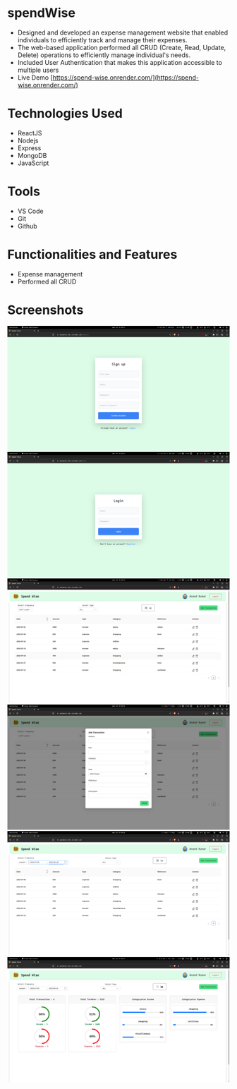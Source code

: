 # spendWise
- Designed and developed an expense management website that enabled individuals to efficiently track and manage
their expenses.
- The web-based application performed all CRUD (Create, Read, Update, Delete) operations to efficiently manage
individual's needs.
- Included User Authentication that makes this application accessible to multiple users
- Live Demo [https://spend-wise.onrender.com/](https://spend-wise.onrender.com/)

# Technologies Used
- ReactJS
- Nodejs
- Express
- MongoDB
- JavaScript

# Tools
- VS Code
- Git
- Github

# Functionalities and Features

- Expense management
- Performed all CRUD

# Screenshots
![Home page](ss1.6.png)
![Home page](ss1.5.png)
![Home page](ss1.1.png)
![Home page](ss1.2.png)
![Home page](ss1.3.png)
![Home page](ss1.4.png)
